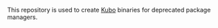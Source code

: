 This repository is used to create [Kubo](https://github.com/ipfs/kubo) binaries for deprecated package managers.
